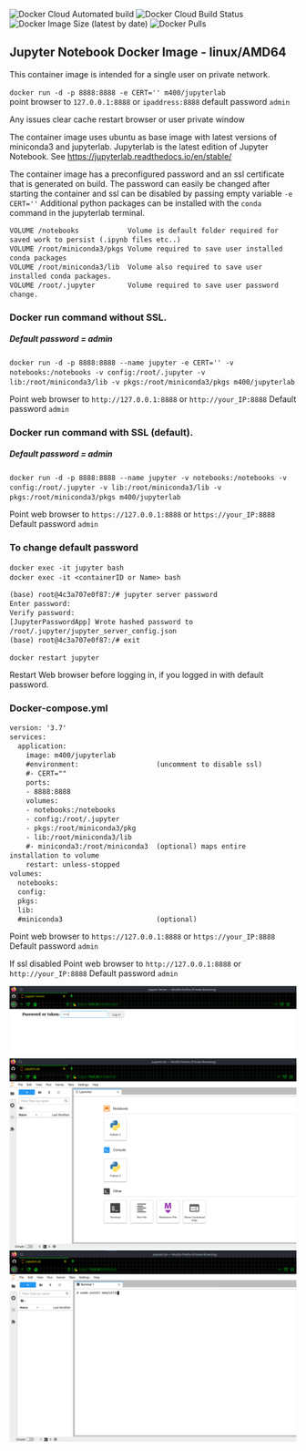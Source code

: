 ![Docker Cloud Automated build](https://img.shields.io/docker/cloud/automated/m400/jupyterlab?logo=docker&style=plastic)  ![Docker Cloud Build Status](https://img.shields.io/docker/cloud/build/m400/jupyterlab?logo=docker&style=plastic)  ![Docker Image Size (latest by date)](https://img.shields.io/docker/image-size/m400/jupyterlab?logo=docker&style=plastic)  ![Docker Pulls](https://img.shields.io/docker/pulls/m400/jupyterlab?logo=docker&style=plastic)  

## Jupyter Notebook Docker Image - linux/AMD64

This container image is intended for a single user on private network.  

`docker run -d -p 8888:8888 -e CERT='' m400/jupyterlab`  
point browser to `127.0.0.1:8888` or `ipaddress:8888`  default password `admin` 

Any issues clear cache restart browser or user private window 


The container image uses ubuntu as base image with latest versions of miniconda3 and jupyterlab. Jupyterlab is the latest edition of Jupyter Notebook.
See https://jupyterlab.readthedocs.io/en/stable/

The container image has a preconfigured password and an ssl certificate that is generated on build. 
The password can easily be changed after starting the container and ssl can be disabled by passing empty variable `-e CERT=''`
Additional python packages can be installed with the `conda` command in the jupyterlab terminal.

```
VOLUME /notebooks            Volume is default folder required for saved work to persist (.ipynb files etc..)
VOLUME /root/miniconda3/pkgs Volume required to save user installed conda packages
VOLUME /root/miniconda3/lib  Volume also required to save user installed conda packages.
VOLUME /root/.jupyter        Volume required to save user password change.
```

### Docker run command without SSL.
##### Default password = admin

`docker run -d -p 8888:8888 --name jupyter -e CERT='' -v notebooks:/notebooks -v config:/root/.jupyter -v lib:/root/miniconda3/lib -v pkgs:/root/miniconda3/pkgs m400/jupyterlab`

Point web browser to `http://127.0.0.1:8888`  or `http://your_IP:8888`   Default password `admin`


### Docker run command with SSL (default).
##### Default password = admin

`docker run -d -p 8888:8888 --name jupyter -v notebooks:/notebooks -v config:/root/.jupyter -v lib:/root/miniconda3/lib -v pkgs:/root/miniconda3/pkgs m400/jupyterlab`

Point web browser to `https://127.0.0.1:8888`  or `https://your_IP:8888`   Default password `admin`

### To change default password

`docker exec -it jupyter bash`  
`docker exec -it <containerID or Name> bash`

```
(base) root@4c3a707e0f87:/# jupyter server password
Enter password: 
Verify password: 
[JupyterPasswordApp] Wrote hashed password to /root/.jupyter/jupyter_server_config.json
(base) root@4c3a707e0f87:/# exit
``` 

`docker restart jupyter`

Restart Web browser before logging in, if you logged in with default password.

### Docker-compose.yml 
```
version: '3.7'
services:
  application:
    image: m400/jupyterlab
    #environment:                   (uncomment to disable ssl)
    #- CERT=""
    ports:
    - 8888:8888
    volumes:
    - notebooks:/notebooks
    - config:/root/.jupyter
    - pkgs:/root/miniconda3/pkg
    - lib:/root/miniconda3/lib
    #- miniconda3:/root/miniconda3  (optional) maps entire installation to volume
    restart: unless-stopped
volumes:
  notebooks:
  config:
  pkgs:
  lib:
  #miniconda3                       (optional)
```
Point web browser to `https://127.0.0.1:8888`  or `https://your_IP:8888`   Default password `admin`

If ssl disabled Point web browser to `http://127.0.0.1:8888`  or `http://your_IP:8888`   Default password `admin`

![screenshot](https://raw.githubusercontent.com/hm400/assets/main/ksnip_20210105-182901.png)
![screenshot](https://raw.githubusercontent.com/hm400/assets/main/ksnip_20210105-183002.png)
![screenshot](https://raw.githubusercontent.com/hm400/assets/main/ksnip_20210105-183821.png)
